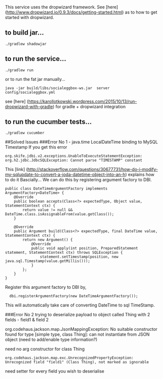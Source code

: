 This service uses the dropwizard framework. See [here] (http://www.dropwizard.io/0.9.3/docs/getting-started.html) as to how to get started with dropwizard.


## to build jar...
```
./gradlew shadowjar
```

## to run the service...

```
./gradlew run
```

or to run the fat jar manually...

```
java -jar build/libs/socialeggbox-ws.jar  server config/socialeggbox.yml
```

see [here] (https://karollotkowski.wordpress.com/2015/10/13/run-dropwizard-with-gradle) for gradle + dropwizard integration 

## to run the cucumber tests...
```
./gradlew cucumber
```

##Solved Issues
###Error No 1 - java.time LocalDateTime binding to MySQL Timestamp
If you get this error
```
org.skife.jdbi.v2.exceptions.UnableToExecuteStatementException: 
org.h2.jdbc.JdbcSQLException: Cannot parse "TIMESTAMP" constant 
```

This [link] (http://stackoverflow.com/questions/30677731/how-do-i-modify-my-sqlupdate-to-convert-a-joda-datetime-object-into-an-h) explains how to do it
Bascially...
We can do this by registering argument factory to DBI.
```
public class DateTimeArgumentFactory implements ArgumentFactory<DateTime> {
    @Override
    public boolean accepts(Class<?> expectedType, Object value, StatementContext ctx) {
        return value != null && DateTime.class.isAssignableFrom(value.getClass());
    }

    @Override
    public Argument build(Class<?> expectedType, final DateTime value, StatementContext ctx) {
        return new Argument() {
            @Override
            public void apply(int position, PreparedStatement statement, StatementContext ctx) throws SQLException {
                statement.setTimestamp(position, new java.sql.Timestamp(value.getMillis()));
            }
        };
    }
}
```
Register this argument factory to DBI by,

```
  dbi.registerArgumentFactory(new DateTimeArgumentFactory());
```
This will automatically take care of converting DateTime to sql TimeStamp.

###Error No 2
trying to deserialize payload to object called Thing with 2 fields - field1 & field 2

org.codehaus.jackson.map.JsonMappingException: No suitable constructor found for type [simple type, class Thing]: can not instantiate from JSON object (need to add/enable type information?)

need no arg constructor for class Thing

```
org.codehaus.jackson.map.exc.UnrecognizedPropertyException: Unrecognized field "field1" (Class Thing), not marked as ignorable
```
 
need setter for every field you wish to deserialise